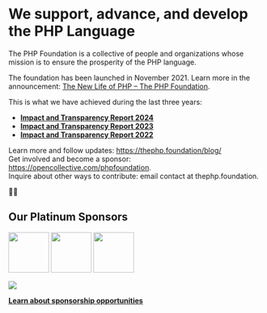 # We support, advance, and develop the PHP Language

The PHP Foundation is a collective of people and organizations whose mission is to ensure the prosperity of the PHP language.

The foundation has been launched in November 2021. Learn more in the announcement: [The New Life of PHP – The PHP Foundation](https://blog.jetbrains.com/phpstorm/2021/11/the-php-foundation/).

This is what we have achieved during the last three years:  
- **[Impact and Transparency Report 2024](https://thephp.foundation/blog/2024/03/31/transparency-and-impact-report-2024/)**  
- **[Impact and Transparency Report 2023](https://thephp.foundation/blog/2024/02/26/transparency-and-impact-report-2023/)**
- **[Impact and Transparency Report 2022](https://thephp.foundation/blog/2022/11/22/transparency-and-impact-report-2022/)**  


Learn more and follow updates: https://thephp.foundation/blog/  
Get involved and become a sponsor: https://opencollective.com/phpfoundation.  
Inquire about other ways to contribute: email contact at thephp.foundation.  

💜🐘

## Our Platinum Sponsors

<a href="https://jetbrains.com/"><img src="https://github.com/user-attachments/assets/57ee9c29-08c3-4050-bdc4-f3ecd2a31cfd" height="80"></a> 
<a href="https://automattic.com/"><img src="https://automattic.files.wordpress.com/2019/06/automattic-logo-color-cmyk.png" height="80"></a> 
<a href="https://www.sovereign.tech/"><img src="https://thephp.foundation/assets/sponsors/STA-Logo-Default-Black-RGB.svg" height="80"></a>

<a href="https://opencollective.com/phpfoundation/contribute/gold-sponsor-68774/checkout">
    <img src="https://images.opencollective.com/static/images/become_sponsor.svg">
</a>

[**Learn about sponsorship opportunities**](https://thephp.foundation/sponsor/)
